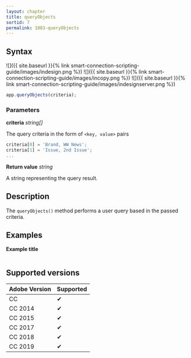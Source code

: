 ```yaml
---
layout: chapter
title: queryObjects
sortid: 7
permalink: 1083-queryObjects
---
```

## Syntax

![]({{ site.baseurl }}{% link smart-connection-scripting-guide/images/indesign.png %}) ![]({{ site.baseurl }}{% link smart-connection-scripting-guide/images/incopy.png %}) ![]({{ site.baseurl }}{% link smart-connection-scripting-guide/images/indesignserver.png %})
```javascript
app.queryObjects(criteria);
```

### Parameters

**criteria** *string[]*

The query criteria in the form of `<key, value>` pairs
```javascript
criteria[0] = 'Brand, WW News';
criteria[1] = 'Issue, 2nd Issue';
...
```

**Return value** *string*

A string representing the query result.

## Description

The `queryObjects()` method performs a user query based in the passed criteria.

## Examples

**Example title**

```javascript

```

## Supported versions

| Adobe Version | Supported |
|---------------|-----------|
| CC            | ✔         |
| CC 2014       | ✔         |
| CC 2015       | ✔         |
| CC 2017       | ✔         |
| CC 2018       | ✔         |
| CC 2019       | ✔         |